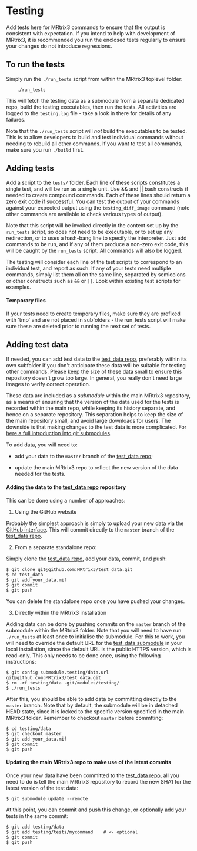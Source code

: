 # Testing

Add tests here for MRtrix3 commands to ensure that the output is consistent
with expectation. If you intend to help with development of MRtrix3, it is
recommended you run the enclosed tests regularly to ensure your changes do not
introduce regressions. 

## To run the tests

Simply run the `./run_tests` script from within the MRtrix3 toplevel folder:

        ./run_tests
        
This will fetch the testing data as a submodule from a separate dedicated repo,
build the testing executables, then run the tests. All activities are logged to
the `testing.log` file - take a look in there for details of any failures.

Note that the `./run_tests` script will _not_ build the executables to be tested.
This is to allow developers to build and test individual commands without
needing to rebuild all other commands. If you want to test all commands, make
sure you run `./build` first.


## Adding tests
 
Add a script to the `tests/` folder. Each line of these scripts constitutes a
single test, and will be run as a single unit. Use && and || bash constructs if
needed to create compound commands. Each of these lines should return a zero
exit code if successful. You can test the output of your commands against your
expected output using the `testing_diff_image` command (note other commands are
available to check various types of output). 

Note that this script will be invoked directly in the context set up by the
`run_tests` script, so does not need to be executable, or to set up any
redirection, or to uses a hash-bang line to specify the interpreter.  Just add
commands to be run, and if any of them produce a non-zero exit code, this will
be caught by the `run_tests` script.  All commands will also be logged. 

The testing will consider each line of the test scripts to correspond to an
individual test, and report as such. If any of your tests need multiple
commands, simply list them all on the same line, separated by semicolons or
other constructs such as `&&` or `||`. Look within existing test scripts for
examples.

#### Temporary files 

If your tests need to create temporary files, make sure they are prefixed with
'tmp' and are not placed in subfolders - the run_tests script will make sure
these are deleted prior to running the next set of tests. 

## Adding test data

If needed, you can add test data to the [test_data
repo](https://github.com/MRtrix3/test_data), preferably within its own
subfolder if you don't anticipate these data will be suitable for testing other
commands. Please keep the size of these data small to ensure this repository
doesn't grow too large. In general, you really don't need large images to
verify correct operation.

These data are included as a _submodule_ within the main MRtrix3 repository, as
a means of ensuring that the version of the data used for the tests is recorded
within the main repo, while keeping its history separate, and hence on a
separate repository. This separation helps to keep the size of the main
repository small, and avoid large downloads for users. The downside is that
making changes to the test data is more complicated. For [here a full introduction
into git submodules](https://git-scm.com/book/en/v2/Git-Tools-Submodules).

To add data, you will need to:

- add your data to the `master` branch of the [test_data repo](https://github.com/MRtrix3/test_data);

- update the main MRtrix3 repo to reflect the new version of the data needed
  for the tests.

#### Adding the data to the [test_data repo](https://github.com/MRtrix3/test_data) repository

This can be done using a number of approaches:

1. Using the GitHub website

  Probably the simplest approach is simply to upload your new data via the [GitHub
  interface](https://github.com/MRtrix3/test_data/upload/master). This will
  commit directly to the `master` branch of the  [test_data
  repo](https://github.com/MRtrix3/test_data). 

2. From a separate standalone repo:

  Simply clone the [test_data repo](https://github.com/MRtrix3/test_data), add
  your data, commit, and push:

  ```ShellSession
  $ git clone git@github.com:MRtrix3/test_data.git
  $ cd test_data
  $ git add your_data.mif
  $ git commit 
  $ git push
  ```
  
  You can delete the standalone repo once you have pushed your changes. 
  
3. Directly within the MRtrix3 installation
  
  Adding data can be done by pushing commits on the `master` branch of the
  submodule within the MRtrix3 folder. Note that you will need to have run
  `./run_tests` at least once to initialise the submodule. For this to work, you
  will need to override the default URL for the [test_data
  submodule](https://github.com/MRtrix3/test_data) in your local
  installation, since the default URL is the public HTTPS version, which is
  read-only. This only needs to be done once, using the following instructions: 
  
  ```ShellSession
  $ git config submodule.testing/data.url git@github.com:MRtrix3/test_data.git
  $ rm -rf testing/data .git/modules/testing/
  $ ./run_tests
  ```
  After this, you should be able to add data by committing directly to the
  `master` branch. Note that by default, the submodule will be in detached HEAD
  state, since it is locked to the specific version specified in the main MRtrix3
  folder. Remember to checkout `master` before commtting:
  
  ```ShellSession
  $ cd testing/data
  $ git checkout master
  $ git add your_data.mif
  $ git commit 
  $ git push
  ```
  
#### Updating the main MRtrix3 repo to make use of the latest commits

Once your new data have been committed to the [test_data
repo](https://github.com/MRtrix3/test_data), all you need to do is tell the
main MRtrix3 repository to record the new SHA1 for the latest version of the
test data:
```ShellSession
$ git submodule update --remote
```

At this point, you can commit and push this change, or optionally add your
tests in the same commit:
```ShellSession
$ git add testing/data
$ git add testing/tests/mycommand    # <- optional
$ git commit
$ git push
```
  



